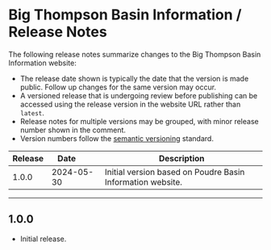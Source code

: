 # Big Thompson Basin Information / Release Notes #

The following release notes summarize changes to the Big Thompson Basin Information website:

*   The release date shown is typically the date that the version is made public.
    Follow up changes for the same version may occur.
*   A versioned release that is undergoing review before publishing can be accessed using the release
    version in the website URL rather than `latest`.
*   Release notes for multiple versions may be grouped, with minor release number shown in the comment.
*   Version numbers follow the [semantic versioning](https://semver.org) standard.

| **Release** | **Date**&nbsp;&nbsp;&nbsp;&nbsp;&nbsp;&nbsp;&nbsp; | **Description** |
| -- | -- | -- |
| 1.0.0 | 2024-05-30 | Initial version based on Poudre Basin Information website. | 

------------

## 1.0.0 ##

*   Initial release.

